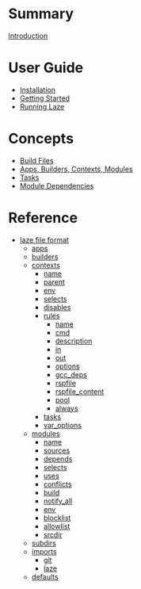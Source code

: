 # Summary

[Introduction](./introduction.md)

# User Guide

- [Installation](./installation.md)
- [Getting Started](./getting_started.md)
- [Running Laze](./execution.md)

# Concepts

- [Build Files](./concepts/lazefiles.md)
- [Apps, Builders, Contexts, Modules](./concepts/types.md)
- [Tasks]()
- [Module Dependencies](./concepts/dependencies.md)

# Reference

- [laze file format](./reference/laze_yaml.md)
  - [apps](./reference/apps.md)
  - [builders](./reference/builders.md)
  - [contexts](./reference/contexts.md)
    - [name](./reference/context/name.md)
    - [parent](./reference/context/parent.md)
    - [env](./reference/context/env.md)
    - [selects](./reference/context/selects.md)
    - [disables](./reference/context/disables.md)
    - [rules](./reference/context/rules.md)
      - [name](./reference/context/rule/name.md)
      - [cmd](./reference/context/rule/name.md)
      - [description](./reference/context/rule/description.md)
      - [in](./reference/context/rule/in.md)
      - [out](./reference/context/rule/out.md)
      - [options](./reference/context/rule/option.md)
      - [gcc_deps](./reference/context/rule/gcc_deps.md)
      - [rspfile](./reference/context/rule/rspfile.md)
      - [rspfile_content](./reference/context/rule/rspfile_content.md)
      - [pool](./reference/context/rule/pool.md)
      - [always](./reference/context/rule/always.md)
    - [tasks](./reference/context/tasks.md)
    - [var_options](./reference/context/var_options.md)
  - [modules](./reference/modules.md)
    - [name]()
    - [sources]()
    - [depends]()
    - [selects]()
    - [uses]()
    - [conflicts]()
    - [build]()
    - [notify_all]()
    - [env]()
    - [blocklist]()
    - [allowlist]()
    - [srcdir]()
  - [subdirs](./reference/subdirs.md)
  - [imports](./reference/imports.md)
    - [git](./reference/import/git.md)
    - [laze](./reference/import/laze.md)
  - [defaults]()
